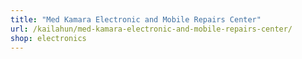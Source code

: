 ```yaml
---
title: "Med Kamara Electronic and Mobile Repairs Center"
url: /kailahun/med-kamara-electronic-and-mobile-repairs-center/
shop: electronics
---
```

